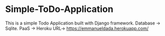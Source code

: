 # Simple-ToDo-Application
This is a simple Todo Application built with Django framework. Database -> Sqlite. PaaS -> Heroku
URL-> https://emmanueldada.herokuapp.com/

